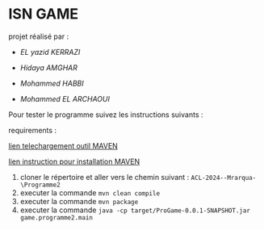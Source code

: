 # ISN GAME

projet réalisé par : 

* *EL yazid KERRAZI*

* *Hidaya AMGHAR*

* *Mohammed HABBI*

* *Mohammed EL ARCHAOUI*


Pour tester le programme suivez les instructions suivants :

requirements :

[lien telechargement outil MAVEN](https://maven.apache.org/download.cgi)

[lien instruction pour installation MAVEN](https://maven.apache.org/install.html)

1) cloner le répertoire et aller vers le chemin suivant : ```ACL-2024--Mrarqua-\Programme2```
2) executer la commande ``` mvn clean compile ```
3) executer la commande ``` mvn package ```
4) executer la commande ``` java -cp target/ProGame-0.0.1-SNAPSHOT.jar game.programme2.main ```
